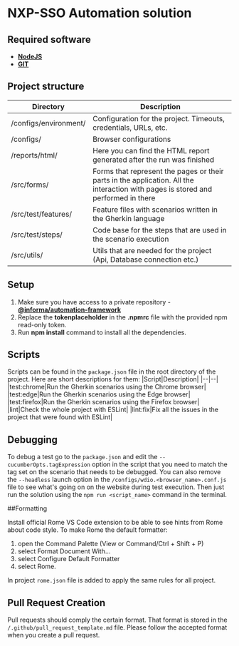 # NXP-SSO Automation solution

## Required software

- **[NodeJS](https://nodejs.org/en/)**
- **[GIT](https://git-scm.com/downloads)**

## Project structure

|Directory|Description|
|--|--|
|/configs/environment/|Configuration for the project. Timeouts, credentials, URLs, etc.|
|/configs/|Browser configurations|
|/reports/html/|Here you can find the HTML report generated after the run was finished|
|/src/forms/|Forms that represent the pages or their parts in the application. All the interaction with pages is stored and performed in there|
|/src/test/features/|Feature files with scenarios written in the Gherkin language|
|/src/test/steps/|Code base for the steps that are used in the scenario execution|
|/src/utils/|Utils that are needed for the project (Api, Database connection etc.)|

## Setup

 1. Make sure you have access to a private repository -  **[@informa/automation-framework](https://github.com/informa-pharma/informa_framework)**
 2. Replace the  **tokenplaceholder**  in the  **.npmrc**  file with the provided npm read-only token.
 3. Run  **npm install**  command to install all the dependencies.

## Scripts

Scripts can be found in the `package.json` file in the root directory of the project.
Here are short descriptions for them:
|Script|Description|
|--|--|
|test:chrome|Run the Gherkin scenarios using the Chrome browser|
|test:edge|Run the Gherkin scenarios using the Edge browser|
|test:firefox|Run the Gherkin scenarios using the Firefox browser|
|lint|Check the whole project with ESLint|
|lint:fix|Fix all the issues in the project that were found with ESLint|

## Debugging

To debug a test go to the `package.json` and edit the `--cucumberOpts.tagExpression` option in the script that you need to match the tag set on the scenario that needs to be debugged.
You can also remove the `--headless` launch option in the `/configs/wdio.<browser_name>.conf.js` file to see what's going on on the website during test execution.
Then just run the solution using the `npm run <script_name>` command in the terminal.

##Formatting 

Install official Rome VS Code extension to be able to see hints from Rome about code style. To make Rome the default formatter:

1. open the Command Palette (View or Command/Ctrl + Shift + P)
2. select Format Document With…
3. select Configure Default Formatter
4. select Rome.

In project `rome.json` file is added to apply the same rules for all project.

## Pull Request Creation

Pull requests should comply the certain format. That format is stored in the `/.github/pull_request_template.md` file. Please follow the accepted format when you create a pull request.
